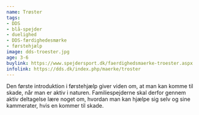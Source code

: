 ```yaml
---
name: Trøster
tags:
- DDS
- blå-spejder
- duelighed
- DDS-færdighedesmærke
- førstehjælp
image: dds-troester.jpg
age: 3-6
buylink: https://www.spejdersport.dk/faerdighedsmaerke-troester.aspx
infolink: https://dds.dk/index.php/maerke/troster
---
```

Den første introduktion i førstehjælp giver viden om, at man kan komme til skade, når man er aktiv i naturen. Familiespejderne skal derfor gennem aktiv deltagelse lære noget om, hvordan man kan hjælpe sig selv og sine kammerater, hvis en kommer til skade.